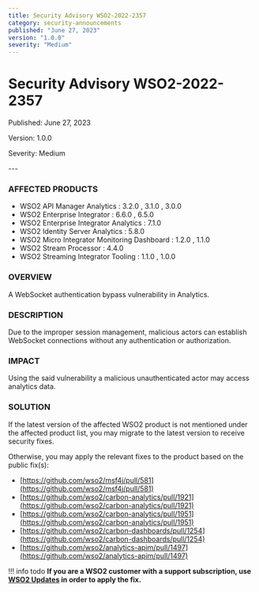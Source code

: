 ```yaml
---
title: Security Advisory WSO2-2022-2357
category: security-announcements
published: "June 27, 2023"
version: "1.0.0"
severity: "Medium"
---
```


# Security Advisory WSO2-2022-2357

<p class="doc-info">Published: June 27, 2023</p>
<p class="doc-info">Version: 1.0.0</p>
<p class="doc-info">Severity: Medium</p>
---

### AFFECTED PRODUCTS
* WSO2 API Manager Analytics : 3.2.0 , 3.1.0 , 3.0.0
* WSO2 Enterprise Integrator : 6.6.0 , 6.5.0
* WSO2 Enterprise Integrator Analytics : 7.1.0
* WSO2 Identity Server Analytics : 5.8.0
* WSO2 Micro Integrator Monitoring Dashboard : 1.2.0 , 1.1.0
* WSO2 Stream Processor : 4.4.0
* WSO2 Streaming Integrator Tooling : 1.1.0 , 1.0.0


### OVERVIEW
A WebSocket authentication bypass vulnerability in Analytics.


### DESCRIPTION
Due to the improper session management, malicious actors can establish WebSocket connections without any
authentication or authorization.


### IMPACT
Using the said vulnerability a malicious unauthenticated actor may access analytics data.

### SOLUTION
If the latest version of the affected WSO2 product is not mentioned under the affected product list, you may migrate to the latest version to receive security fixes.

Otherwise, you may apply the relevant fixes to the product based on the public fix(s):

* [https://github.com/wso2/msf4j/pull/581](https://github.com/wso2/msf4j/pull/581)
* [https://github.com/wso2/carbon-analytics/pull/1921](https://github.com/wso2/carbon-analytics/pull/1921)
* [https://github.com/wso2/carbon-analytics/pull/1951](https://github.com/wso2/carbon-analytics/pull/1951)
* [https://github.com/wso2/carbon-dashboards/pull/1254](https://github.com/wso2/carbon-dashboards/pull/1254)
* [https://github.com/wso2/analytics-apim/pull/1497](https://github.com/wso2/analytics-apim/pull/1497)


!!! info todo
    **If you are a WSO2 customer with a support subscription, use [WSO2 Updates](https://wso2.com/updates/) in order to apply the fix.**

